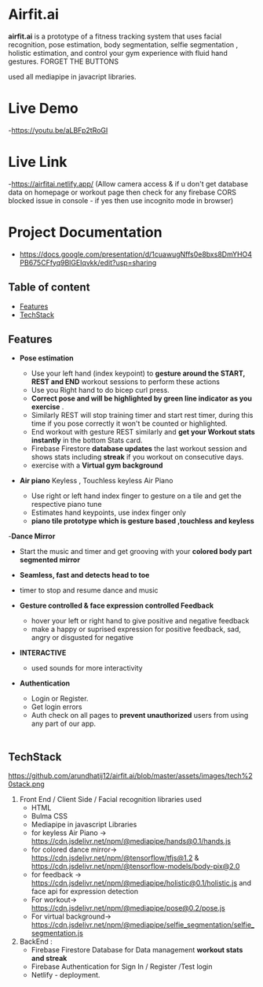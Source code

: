 
# Airfit.ai
**airfit.ai** is a prototype of a fitness tracking system that uses facial recognition, pose estimation, body segmentation, selfie segmentation , holistic estimation, and control your gym experience with fluid hand gestures. FORGET THE BUTTONS

used all mediapipe in javacript libraries. 

# Live Demo
 -https://youtu.be/aLBFp2tRoGI 

# Live Link
 -https://airfitai.netlify.app/ (Allow camera access & if u don't get database data on homepage or workout page then check for any firebase CORS blocked issue in console - if yes then use incognito mode in browser)
 
 # Project Documentation
 - https://docs.google.com/presentation/d/1cuawugNffs0e8bxs8DmYHO4PB675CFfyq9BlGEIqvkk/edit?usp=sharing
 
## Table of content
  - [Features](#features)
  - [TechStack](#techstack)
  
## Features
- **Pose estimation**
   - Use your left hand (index keypoint) to **gesture around the START, REST and END** workout sessions to perform these actions
   - Use you Right hand to do bicep curl press.
   - **Correct pose and will be highlighted by green line indicator as you exercise** .
   - Similarly REST will stop training timer and start rest timer, during this time if you pose correctly it won't be counted or highlighted.
   - End workout with gesture REST similarly and **get your Workout stats instantly** in the bottom Stats card.
   - Firebase Firestore **database updates** the last workout session and shows stats including **streak** if you workout on consecutive days.
   - exercise with a **Virtual gym background**

- **Air piano** Keyless , Touchless keyless Air Piano
  - Use right or left hand index finger to gesture on a tile and get the respective piano tune
  - Estimates hand keypoints, use index finger only
  -  **piano tile prototype which is gesture based ,touchless and keyless**

-**Dance Mirror**
   - Start the music and timer and get grooving with your **colored body part segmented mirror**
   - **Seamless, fast and detects head to toe**
   - timer to stop and resume dance and music

- **Gesture controlled & face expression controlled Feedback**
   - hover your left or right hand to give positive and negative feedback
   - make a happy or suprised expression for positive feedback, sad, angry or disgusted for negative 

- **INTERACTIVE**
   - used sounds for more interactivity

- **Authentication**
  - Login or Register.
  - Get login errors
  - Auth check on all pages to **prevent unauthorized** users from using any part of our app.
<br></br>


## TechStack

https://github.com/arundhatij12/airfit.ai/blob/master/assets/images/tech%20stack.png

1. Front End / Client Side / Facial recognition libraries used
   - HTML 
   - Bulma CSS
   - Mediapipe in javascript Libraries
   - for keyless Air Piano -> https://cdn.jsdelivr.net/npm/@mediapipe/hands@0.1/hands.js
   - for colored dance mirror->  https://cdn.jsdelivr.net/npm/@tensorflow/tfjs@1.2 & https://cdn.jsdelivr.net/npm/@tensorflow-models/body-pix@2.0
   - for feedback -> https://cdn.jsdelivr.net/npm/@mediapipe/holistic@0.1/holistic.js and face api for expression detection
   - For workout->  https://cdn.jsdelivr.net/npm/@mediapipe/pose@0.2/pose.js 
   - For virtual background-> https://cdn.jsdelivr.net/npm/@mediapipe/selfie_segmentation/selfie_segmentation.js
2. BackEnd :
    - Firebase Firestore Database for  Data management **workout stats and streak**
    - Firebase Authentication for Sign In / Register /Test login
    - Netlify - deployment.
